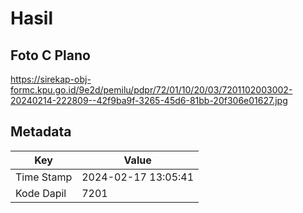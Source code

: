# Hasil

## Foto C Plano

https://sirekap-obj-formc.kpu.go.id/9e2d/pemilu/pdpr/72/01/10/20/03/7201102003002-20240214-222809--42f9ba9f-3265-45d6-81bb-20f306e01627.jpg


## Metadata

| Key        | Value               |
| ---------- | ------------------- |
| Time Stamp | 2024-02-17 13:05:41 |
| Kode Dapil | 7201                |



